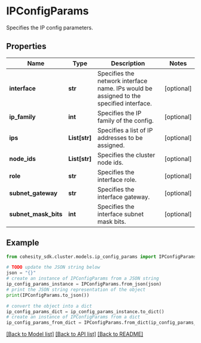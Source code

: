 # IPConfigParams

Specifies the IP config parameters.

## Properties

Name | Type | Description | Notes
------------ | ------------- | ------------- | -------------
**interface** | **str** | Specifies the network interface name. IPs would be assigned to the specified interface. | [optional] 
**ip_family** | **int** | Specifies the IP family of the config. | [optional] 
**ips** | **List[str]** | Specifies a list of IP addresses to be assigned. | [optional] 
**node_ids** | **List[str]** | Specifies the cluster node ids. | [optional] 
**role** | **str** | Specifies the interface role. | [optional] 
**subnet_gateway** | **str** | Specifies the interface gateway. | [optional] 
**subnet_mask_bits** | **int** | Specifies the interface subnet mask bits. | [optional] 

## Example

```python
from cohesity_sdk.cluster.models.ip_config_params import IPConfigParams

# TODO update the JSON string below
json = "{}"
# create an instance of IPConfigParams from a JSON string
ip_config_params_instance = IPConfigParams.from_json(json)
# print the JSON string representation of the object
print(IPConfigParams.to_json())

# convert the object into a dict
ip_config_params_dict = ip_config_params_instance.to_dict()
# create an instance of IPConfigParams from a dict
ip_config_params_from_dict = IPConfigParams.from_dict(ip_config_params_dict)
```
[[Back to Model list]](../README.md#documentation-for-models) [[Back to API list]](../README.md#documentation-for-api-endpoints) [[Back to README]](../README.md)


